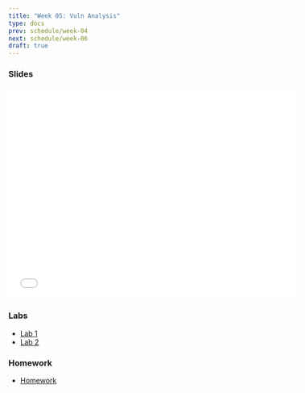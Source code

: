```yaml
---
title: "Week 05: Vuln Analysis"
type: docs
prev: schedule/week-04
next: schedule/week-06
draft: true
---
```


### Slides

<iframe src="/404.html" width="576" height="420" title="Week 1" scrolling="no" frameborder="0" webkitallowfullscreen mozallowfullscreen allowfullscreen></iframe>

### Labs

- [Lab 1](lab-1/)
- [Lab 2](lab-2/)

### Homework

- [Homework](hw/)
